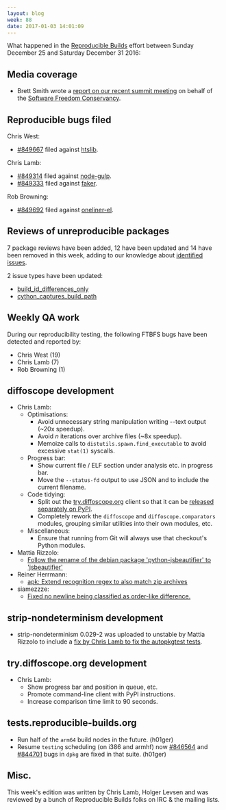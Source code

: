 ```yaml
---
layout: blog
week: 88
date: 2017-01-03 14:01:09
---
```


What happened in the [Reproducible Builds](https://wiki.debian.org/ReproducibleBuilds) effort between Sunday December 25 and Saturday December 31 2016:

Media coverage
--------------

- Brett Smith wrote a [report on our recent summit meeting](https://sfconservancy.org/blog/2016/dec/26/reproducible-builds-summit-report/) on behalf of the [Software Freedom Conservancy](https://sfconservancy.org/).


Reproducible bugs filed
-----------------------

Chris West:

* <a href="https://bugs.debian.org/849667">#849667</a> filed against <a href="https://tracker.debian.org/pkg/htslib">htslib</a>.

Chris Lamb:

* <a href="https://bugs.debian.org/849314">#849314</a> filed against <a href="https://tracker.debian.org/pkg/node-gulp">node-gulp</a>.
* <a href="https://bugs.debian.org/849333">#849333</a> filed against <a href="https://tracker.debian.org/pkg/faker">faker</a>.

Rob Browning:

* <a href="https://bugs.debian.org/849692">#849692</a> filed against <a href="https://tracker.debian.org/pkg/oneliner-el">oneliner-el</a>.


Reviews of unreproducible packages
----------------------------------

7 package reviews have been added, 12 have been updated and 14 have been removed in this week,
adding to our knowledge about [identified issues](https://tests.reproducible-builds.org/debian/index_issues.html).

2 issue types have been updated:

- [build\_id\_differences\_only](https://anonscm.debian.org/git/reproducible/notes.git/commit/?id=4f97097e)
- [cython\_captures\_build\_path](https://anonscm.debian.org/git/reproducible/notes.git/commit/?id=424ae5e0)

Weekly QA work
--------------

During our reproducibility testing, the following FTBFS bugs have been detected and
reported by:

 - Chris West (19)
 - Chris Lamb (7)
 - Rob Browning (1)


diffoscope development
----------------------


- Chris Lamb:
  - Optimisations:
    - Avoid unnecessary string manipulation writing --text output (~20x speedup).
    - Avoid *n* iterations over archive files (~8x speedup).
    - Memoize calls to `distutils.spawn.find_executable` to avoid excessive `stat(1)` syscalls.
  - Progress bar:
    - Show current file / ELF section under analysis etc. in progress bar.
    - Move the ``--status-fd`` output to use JSON and to include the current filename.
  - Code tidying:
    - Split out the [try.diffoscope.org](https://try.diffoscope.org) client so that it can be [released separately on PyPI](https://pypi.python.org/pypi/trydiffoscope).
    - Completely rework the `diffoscope` and `diffoscope.comparators` modules, grouping similar utilities into their own modules, etc.
  - Miscellaneous:
    - Ensure that running from Git will always use that checkout's Python modules.
- Mattia Rizzolo:
  - [Follow the rename of the debian package 'python-jsbeautifier' to 'jsbeautifier'](https://anonscm.debian.org/git/reproducible/diffoscope.git/commit/?id=cdeef66)
- Reiner Herrmann:
  - [apk: Extend recognition regex to also match zip archives](https://anonscm.debian.org/git/reproducible/diffoscope.git/commit/?id=2b4a5c4)
- siamezzze:
  - [Fixed no newline being classified as order-like difference.](https://anonscm.debian.org/git/reproducible/diffoscope.git/commit/?id=ac63991)


strip-nondeterminism development
--------------------------------

- strip-nondeterminism 0.029-2 was uploaded to unstable by Mattia Rizzolo to include a [fix by Chris Lamb to fix the autopkgtest tests](https://anonscm.debian.org/git/reproducible/strip-nondeterminism.git/commit/?h=debian/0.029-2&id=81d06905acb35b7a8681ff2e9bf29087cae5414e).

try.diffoscope.org development
------------------------------

- Chris Lamb:
  - Show progress bar and position in queue, etc.
  - Promote command-line client with PyPI instructions.
  - Increase comparison time limit to 90 seconds.

tests.reproducible-builds.org
-----------------------

- Run half of the `arm64` build nodes in the future. (h01ger)
- Resume `testing` scheduling (on i386 and armhf) now <a href="https://bugs.debian.org/846564">#846564</a> and <a href="https://bugs.debian.org/844701">#844701</a> bugs in `dpkg` are fixed in that suite. (h01ger)

Misc.
-----

This week's edition was written by Chris Lamb, Holger Levsen and was reviewed by a bunch of Reproducible Builds folks on IRC & the mailing lists.
